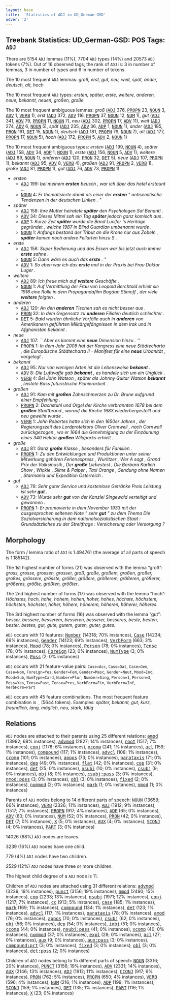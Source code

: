 ```yaml
---
layout: base
title:  'Statistics of ADJ in UD_German-GSD'
udver: '2'
---
```


## Treebank Statistics: UD_German-GSD: POS Tags: `ADJ`

There are 5154 `ADJ` lemmas (11%), 7704 `ADJ` types (14%) and 20573 `ADJ` tokens (7%).
Out of 16 observed tags, the rank of `ADJ` is: 3 in number of lemmas, 3 in number of types and 6 in number of tokens.

The 10 most frequent `ADJ` lemmas: <em>groß, erst, gut, neu, weit, spät, ander, deutsch, alt, hoch</em>

The 10 most frequent `ADJ` types:  <em>ersten, später, erste, weitere, anderen, neue, bekannt, neuen, großen, große</em>

The 10 most frequent ambiguous lemmas: <em>groß</em> (<tt><a href="de_gsd-pos-ADJ.html">ADJ</a></tt> 376, <tt><a href="de_gsd-pos-PROPN.html">PROPN</a></tt> 23, <tt><a href="de_gsd-pos-NOUN.html">NOUN</a></tt> 3, <tt><a href="de_gsd-pos-ADV.html">ADV</a></tt> 1, <tt><a href="de_gsd-pos-VERB.html">VERB</a></tt> 1), <em>erst</em> (<tt><a href="de_gsd-pos-ADJ.html">ADJ</a></tt> 372, <tt><a href="de_gsd-pos-ADV.html">ADV</a></tt> 116, <tt><a href="de_gsd-pos-PROPN.html">PROPN</a></tt> 37, <tt><a href="de_gsd-pos-NOUN.html">NOUN</a></tt> 12, <tt><a href="de_gsd-pos-NUM.html">NUM</a></tt> 1), <em>gut</em> (<tt><a href="de_gsd-pos-ADJ.html">ADJ</a></tt> 341, <tt><a href="de_gsd-pos-ADV.html">ADV</a></tt> 79, <tt><a href="de_gsd-pos-PROPN.html">PROPN</a></tt> 11, <tt><a href="de_gsd-pos-NOUN.html">NOUN</a></tt> 7), <em>neu</em> (<tt><a href="de_gsd-pos-ADJ.html">ADJ</a></tt> 302, <tt><a href="de_gsd-pos-PROPN.html">PROPN</a></tt> 17, <tt><a href="de_gsd-pos-ADV.html">ADV</a></tt> 11), <em>weit</em> (<tt><a href="de_gsd-pos-ADJ.html">ADJ</a></tt> 274, <tt><a href="de_gsd-pos-ADV.html">ADV</a></tt> 6, <tt><a href="de_gsd-pos-NOUN.html">NOUN</a></tt> 5), <em>spät</em> (<tt><a href="de_gsd-pos-ADJ.html">ADJ</a></tt> 235, <tt><a href="de_gsd-pos-ADV.html">ADV</a></tt> 36, <tt><a href="de_gsd-pos-ADP.html">ADP</a></tt> 1, <tt><a href="de_gsd-pos-NOUN.html">NOUN</a></tt> 1), <em>ander</em> (<tt><a href="de_gsd-pos-ADJ.html">ADJ</a></tt> 185, <tt><a href="de_gsd-pos-PRON.html">PRON</a></tt> 161, <tt><a href="de_gsd-pos-DET.html">DET</a></tt> 15, <tt><a href="de_gsd-pos-NOUN.html">NOUN</a></tt> 1), <em>deutsch</em> (<tt><a href="de_gsd-pos-ADJ.html">ADJ</a></tt> 181, <tt><a href="de_gsd-pos-PROPN.html">PROPN</a></tt> 79, <tt><a href="de_gsd-pos-NOUN.html">NOUN</a></tt> 7), <em>alt</em> (<tt><a href="de_gsd-pos-ADJ.html">ADJ</a></tt> 177, <tt><a href="de_gsd-pos-PROPN.html">PROPN</a></tt> 17, <tt><a href="de_gsd-pos-NOUN.html">NOUN</a></tt> 5), <em>hoch</em> (<tt><a href="de_gsd-pos-ADJ.html">ADJ</a></tt> 172, <tt><a href="de_gsd-pos-PROPN.html">PROPN</a></tt> 5, <tt><a href="de_gsd-pos-ADV.html">ADV</a></tt> 2, <tt><a href="de_gsd-pos-NOUN.html">NOUN</a></tt> 1)

The 10 most frequent ambiguous types:  <em>ersten</em> (<tt><a href="de_gsd-pos-ADJ.html">ADJ</a></tt> 199, <tt><a href="de_gsd-pos-NOUN.html">NOUN</a></tt> 4), <em>später</em> (<tt><a href="de_gsd-pos-ADJ.html">ADJ</a></tt> 158, <tt><a href="de_gsd-pos-ADV.html">ADV</a></tt> 34, <tt><a href="de_gsd-pos-ADP.html">ADP</a></tt> 1, <tt><a href="de_gsd-pos-NOUN.html">NOUN</a></tt> 1), <em>erste</em> (<tt><a href="de_gsd-pos-ADJ.html">ADJ</a></tt> 156, <tt><a href="de_gsd-pos-NOUN.html">NOUN</a></tt> 5, <tt><a href="de_gsd-pos-ADV.html">ADV</a></tt> 1), <em>weitere</em> (<tt><a href="de_gsd-pos-ADJ.html">ADJ</a></tt> 89, <tt><a href="de_gsd-pos-NOUN.html">NOUN</a></tt> 1), <em>anderen</em> (<tt><a href="de_gsd-pos-ADJ.html">ADJ</a></tt> 120, <tt><a href="de_gsd-pos-PRON.html">PRON</a></tt> 32, <tt><a href="de_gsd-pos-DET.html">DET</a></tt> 5), <em>neue</em> (<tt><a href="de_gsd-pos-ADJ.html">ADJ</a></tt> 107, <tt><a href="de_gsd-pos-PROPN.html">PROPN</a></tt> 1), <em>bekannt</em> (<tt><a href="de_gsd-pos-ADJ.html">ADJ</a></tt> 95, <tt><a href="de_gsd-pos-ADV.html">ADV</a></tt> 8, <tt><a href="de_gsd-pos-VERB.html">VERB</a></tt> 4), <em>großen</em> (<tt><a href="de_gsd-pos-ADJ.html">ADJ</a></tt> 91, <tt><a href="de_gsd-pos-PROPN.html">PROPN</a></tt> 2, <tt><a href="de_gsd-pos-VERB.html">VERB</a></tt> 1), <em>große</em> (<tt><a href="de_gsd-pos-ADJ.html">ADJ</a></tt> 81, <tt><a href="de_gsd-pos-PROPN.html">PROPN</a></tt> 1), <em>gut</em> (<tt><a href="de_gsd-pos-ADJ.html">ADJ</a></tt> 76, <tt><a href="de_gsd-pos-ADV.html">ADV</a></tt> 73, <tt><a href="de_gsd-pos-PROPN.html">PROPN</a></tt> 1)


* <em>ersten</em>
  * <tt><a href="de_gsd-pos-ADJ.html">ADJ</a></tt> 199: <em>bei meinem <b>ersten</b> beusch , war ich über das hotel erstaunt ...</em>
  * <tt><a href="de_gsd-pos-NOUN.html">NOUN</a></tt> 4: <em>Er thematisierte damit als einer der <b>ersten</b> " antisemitische Tendenzen in der deutschen Linken . "</em>
* <em>später</em>
  * <tt><a href="de_gsd-pos-ADJ.html">ADJ</a></tt> 158: <em>Ihre Mutter heiratete <b>später</b> den Psychologen Sal Benanti .</em>
  * <tt><a href="de_gsd-pos-ADV.html">ADV</a></tt> 34: <em>Dieses Mittel sah ein Tag <b>später</b> jedoch ganz komisch aus .</em>
  * <tt><a href="de_gsd-pos-ADP.html">ADP</a></tt> 1: <em>Kurze Zeit <b>später</b> wurde die Band Lucifer 's Heritage gegründet , welche 1987 in Blind Guardian umbenannt wurde .</em>
  * <tt><a href="de_gsd-pos-NOUN.html">NOUN</a></tt> 1: <em>Anfangs bestand der Tribut an die Krone nur aus Zobeln , <b>später</b> kamen noch andere Fellarten hinzu.S .</em>
* <em>erste</em>
  * <tt><a href="de_gsd-pos-ADJ.html">ADJ</a></tt> 156: <em>Super Bedienung und das Essen war bis jetzt auch immer <b>erste</b> sahne .</em>
  * <tt><a href="de_gsd-pos-NOUN.html">NOUN</a></tt> 5: <em>Dann wäre es auch das <b>erste</b> . "</em>
  * <tt><a href="de_gsd-pos-ADV.html">ADV</a></tt> 1: <em>So eben war ich das <b>erste</b> mal in der Praxis bei Frau Doktor Luger .</em>
* <em>weitere</em>
  * <tt><a href="de_gsd-pos-ADJ.html">ADJ</a></tt> 89: <em>Ich freue mich auf <b>weitere</b> Geschäfte .</em>
  * <tt><a href="de_gsd-pos-NOUN.html">NOUN</a></tt> 1: <em>Auf Vermittlung der Frau von Leopold Berchtold erhielt sie 1916 eine Rolle in dem Propagandafilm Bogdan Stimoff , der viele <b>weitere</b> folgten .</em>
* <em>anderen</em>
  * <tt><a href="de_gsd-pos-ADJ.html">ADJ</a></tt> 120: <em>An den <b>anderen</b> Tischen sah es nicht besser aus .</em>
  * <tt><a href="de_gsd-pos-PRON.html">PRON</a></tt> 32: <em>In dem Gegensatz zu <b>anderen</b> Filialen deutlich schlechter .</em>
  * <tt><a href="de_gsd-pos-DET.html">DET</a></tt> 5: <em>Bald wurden ähnliche Vorfälle auch in <b>anderen</b> von Amerikanern geführten Militärgefängnissen in dem Irak und in Afghanistan bekannt .</em>
* <em>neue</em>
  * <tt><a href="de_gsd-pos-ADJ.html">ADJ</a></tt> 107: <em>`` Aber es kommt eine <b>neue</b> Dimension hinzu . ''</em>
  * <tt><a href="de_gsd-pos-PROPN.html">PROPN</a></tt> 1: <em>In dem Jahr 2008 hat der Kongress eine neue Städtecharta , die Europäische Städtecharta II - Manifest für eine <b>neue</b> Urbanität , vorgelegt .</em>
* <em>bekannt</em>
  * <tt><a href="de_gsd-pos-ADJ.html">ADJ</a></tt> 95: <em>Nur von wenigen Arten ist die Lebensweise <b>bekannt</b> .</em>
  * <tt><a href="de_gsd-pos-ADV.html">ADV</a></tt> 8: <em>Die Luftwaffe gab <b>bekannt</b> , es handele sich um ein Unglück .</em>
  * <tt><a href="de_gsd-pos-VERB.html">VERB</a></tt> 4: <em>Bei John Watson , später als Johnny Guitar Watson <b>bekannt</b> , leistete Bass futuristische Pionierarbeit .</em>
* <em>großen</em>
  * <tt><a href="de_gsd-pos-ADJ.html">ADJ</a></tt> 91: <em>Kam mit <b>großen</b> Zahnschmerzen zu Dr. Brune aufgrund einer Empfehlung .</em>
  * <tt><a href="de_gsd-pos-PROPN.html">PROPN</a></tt> 2: <em>Dachstuhl und Orgel der Kirche verbrannten 1678 bei dem <b>großen</b> Stadtbrand , worauf die Kirche 1683 wiederhergestellt und neu geweiht wurde .</em>
  * <tt><a href="de_gsd-pos-VERB.html">VERB</a></tt> 1: <em>John Robartes hatte sich in den 1650er Jahren , der Regierungszeit des Lordprotektors Oliver Cromwell , nach Cornwall zurückgezogen , wo er 1664 die Genehmigung zu der Einzäunung eines 340 Hektar <b>großen</b> Wildparks erhielt .</em>
* <em>große</em>
  * <tt><a href="de_gsd-pos-ADJ.html">ADJ</a></tt> 81: <em>Ganz <b>große</b> Klasse , besonders für Familien .</em>
  * <tt><a href="de_gsd-pos-PROPN.html">PROPN</a></tt> 1: <em>Zu den Entwicklungen und Produktionen unter seiner Mitwirkung gehören Ferienexpress , Wurlitzer , Wer A sagt , Grand Prix der Volksmusik , Der <b>große</b> Liebestest , Die Barbara Karlich Show , Wickie , Slime &amp; Paiper , Taxi Orange , Sendung ohne Namen , Starmania und Expedition Österreich .</em>
* <em>gut</em>
  * <tt><a href="de_gsd-pos-ADJ.html">ADJ</a></tt> 76: <em>Sehr guter Service und kostenlose Getränke Preis Leistung ist sehr <b>gut</b> .</em>
  * <tt><a href="de_gsd-pos-ADV.html">ADV</a></tt> 73: <em>Wurde sehr <b>gut</b> von der Kanzlei Singewald verteitigt und gewonnen .</em>
  * <tt><a href="de_gsd-pos-PROPN.html">PROPN</a></tt> 1: <em>Er promovierte in dem November 1933 mit der ausgesprochen seltenen Note " sehr <b>gut</b> " zu dem Thema Die Sozialversicherung in dem nationalsozialistischen Staat : Grundsätzliches zu der Streitfrage : Versicherung oder Versorgung ?</em>

## Morphology

The form / lemma ratio of `ADJ` is 1.494761 (the average of all parts of speech is 1.185142).

The 1st highest number of forms (21) was observed with the lemma “groß”: <em>gross, grosse, grossen, grosser, groß, große, großem, großen, großer, großes, grössere, grösste, größer, größere, größerem, größeren, größerer, größeres, größte, größten, größter</em>.

The 2nd highest number of forms (17) was observed with the lemma “hoch”: <em>Höchstes, hoch, hohe, hohem, hohen, hoher, hohes, höchste, höchstem, höchsten, höchster, höher, höhere, höherem, höheren, höherer, höheres</em>.

The 3rd highest number of forms (16) was observed with the lemma “gut”: <em>besser, bessere, besserem, besseren, besserer, besseres, beste, besten, bester, bestes, gut, gute, gutem, guten, guter, gutes</em>.

`ADJ` occurs with 10 features: <tt><a href="de_gsd-feat-Number.html">Number</a></tt> (14318; 70% instances), <tt><a href="de_gsd-feat-Case.html">Case</a></tt> (14234; 69% instances), <tt><a href="de_gsd-feat-Gender.html">Gender</a></tt> (14123; 69% instances), <tt><a href="de_gsd-feat-VerbForm.html">VerbForm</a></tt> (663; 3% instances), <tt><a href="de_gsd-feat-Mood.html">Mood</a></tt> (78; 0% instances), <tt><a href="de_gsd-feat-Person.html">Person</a></tt> (78; 0% instances), <tt><a href="de_gsd-feat-Tense.html">Tense</a></tt> (78; 0% instances), <tt><a href="de_gsd-feat-Foreign.html">Foreign</a></tt> (23; 0% instances), <tt><a href="de_gsd-feat-NumType.html">NumType</a></tt> (3; 0% instances), <tt><a href="de_gsd-feat-Poss.html">Poss</a></tt> (2; 0% instances)

`ADJ` occurs with 21 feature-value pairs: `Case=Acc`, `Case=Dat`, `Case=Gen`, `Case=Nom`, `Foreign=Yes`, `Gender=Fem`, `Gender=Masc`, `Gender=Neut`, `Mood=Ind`, `Mood=Sub`, `NumType=Card`, `Number=Plur`, `Number=Sing`, `Person=1`, `Person=3`, `Poss=Yes`, `Tense=Past`, `Tense=Pres`, `VerbForm=Fin`, `VerbForm=Inf`, `VerbForm=Part`

`ADJ` occurs with 45 feature combinations.
The most frequent feature combination is `_` (5644 tokens).
Examples: <em>später, bekannt, gut, kurz, freundlich, lang, möglich, neu, stark, tätig</em>


## Relations

`ADJ` nodes are attached to their parents using 25 different relations: <tt><a href="de_gsd-dep-amod.html">amod</a></tt> (13992; 68% instances), <tt><a href="de_gsd-dep-advmod.html">advmod</a></tt> (2827; 14% instances), <tt><a href="de_gsd-dep-root.html">root</a></tt> (1517; 7% instances), <tt><a href="de_gsd-dep-conj.html">conj</a></tt> (1178; 6% instances), <tt><a href="de_gsd-dep-xcomp.html">xcomp</a></tt> (241; 1% instances), <tt><a href="de_gsd-dep-acl.html">acl</a></tt> (159; 1% instances), <tt><a href="de_gsd-dep-compound.html">compound</a></tt> (117; 1% instances), <tt><a href="de_gsd-dep-advcl.html">advcl</a></tt> (108; 1% instances), <tt><a href="de_gsd-dep-ccomp.html">ccomp</a></tt> (101; 0% instances), <tt><a href="de_gsd-dep-appos.html">appos</a></tt> (73; 0% instances), <tt><a href="de_gsd-dep-parataxis.html">parataxis</a></tt> (71; 0% instances), <tt><a href="de_gsd-dep-dep.html">dep</a></tt> (49; 0% instances), <tt><a href="de_gsd-dep-flat.html">flat</a></tt> (42; 0% instances), <tt><a href="de_gsd-dep-cop.html">cop</a></tt> (31; 0% instances), <tt><a href="de_gsd-dep-det.html">det</a></tt> (25; 0% instances), <tt><a href="de_gsd-dep-nsubj.html">nsubj</a></tt> (10; 0% instances), <tt><a href="de_gsd-dep-csubj.html">csubj</a></tt> (9; 0% instances), <tt><a href="de_gsd-dep-obj.html">obj</a></tt> (8; 0% instances), <tt><a href="de_gsd-dep-csubj-pass.html">csubj:pass</a></tt> (3; 0% instances), <tt><a href="de_gsd-dep-nmod-poss.html">nmod:poss</a></tt> (3; 0% instances), <tt><a href="de_gsd-dep-obl.html">obl</a></tt> (3; 0% instances), <tt><a href="de_gsd-dep-fixed.html">fixed</a></tt> (2; 0% instances), <tt><a href="de_gsd-dep-nummod.html">nummod</a></tt> (2; 0% instances), <tt><a href="de_gsd-dep-mark.html">mark</a></tt> (1; 0% instances), <tt><a href="de_gsd-dep-nmod.html">nmod</a></tt> (1; 0% instances)

Parents of `ADJ` nodes belong to 14 different parts of speech: <tt><a href="de_gsd-pos-NOUN.html">NOUN</a></tt> (13659; 66% instances), <tt><a href="de_gsd-pos-VERB.html">VERB</a></tt> (2326; 11% instances), <tt><a href="de_gsd-pos-ADJ.html">ADJ</a></tt> (1912; 9% instances),  (1517; 7% instances), <tt><a href="de_gsd-pos-PROPN.html">PROPN</a></tt> (917; 4% instances), <tt><a href="de_gsd-pos-ADP.html">ADP</a></tt> (65; 0% instances), <tt><a href="de_gsd-pos-ADV.html">ADV</a></tt> (60; 0% instances), <tt><a href="de_gsd-pos-NUM.html">NUM</a></tt> (52; 0% instances), <tt><a href="de_gsd-pos-PRON.html">PRON</a></tt> (42; 0% instances), <tt><a href="de_gsd-pos-DET.html">DET</a></tt> (7; 0% instances), <tt><a href="de_gsd-pos-X.html">X</a></tt> (5; 0% instances), <tt><a href="de_gsd-pos-AUX.html">AUX</a></tt> (4; 0% instances), <tt><a href="de_gsd-pos-SCONJ.html">SCONJ</a></tt> (4; 0% instances), <tt><a href="de_gsd-pos-PART.html">PART</a></tt> (3; 0% instances)

14026 (68%) `ADJ` nodes are leaves.

3239 (16%) `ADJ` nodes have one child.

779 (4%) `ADJ` nodes have two children.

2529 (12%) `ADJ` nodes have three or more children.

The highest child degree of a `ADJ` node is 11.

Children of `ADJ` nodes are attached using 31 different relations: <tt><a href="de_gsd-dep-advmod.html">advmod</a></tt> (3239; 19% instances), <tt><a href="de_gsd-dep-punct.html">punct</a></tt> (3156; 19% instances), <tt><a href="de_gsd-dep-nmod.html">nmod</a></tt> (2490; 15% instances), <tt><a href="de_gsd-dep-cop.html">cop</a></tt> (2233; 13% instances), <tt><a href="de_gsd-dep-nsubj.html">nsubj</a></tt> (1971; 12% instances), <tt><a href="de_gsd-dep-conj.html">conj</a></tt> (1217; 7% instances), <tt><a href="de_gsd-dep-cc.html">cc</a></tt> (913; 5% instances), <tt><a href="de_gsd-dep-case.html">case</a></tt> (185; 1% instances), <tt><a href="de_gsd-dep-mark.html">mark</a></tt> (169; 1% instances), <tt><a href="de_gsd-dep-compound.html">compound</a></tt> (134; 1% instances), <tt><a href="de_gsd-dep-det.html">det</a></tt> (123; 1% instances), <tt><a href="de_gsd-dep-advcl.html">advcl</a></tt> (117; 1% instances), <tt><a href="de_gsd-dep-parataxis.html">parataxis</a></tt> (78; 0% instances), <tt><a href="de_gsd-dep-amod.html">amod</a></tt> (76; 0% instances), <tt><a href="de_gsd-dep-appos.html">appos</a></tt> (70; 0% instances), <tt><a href="de_gsd-dep-csubj.html">csubj</a></tt> (62; 0% instances), <tt><a href="de_gsd-dep-obj.html">obj</a></tt> (56; 0% instances), <tt><a href="de_gsd-dep-dep.html">dep</a></tt> (54; 0% instances), <tt><a href="de_gsd-dep-iobj.html">iobj</a></tt> (51; 0% instances), <tt><a href="de_gsd-dep-ccomp.html">ccomp</a></tt> (44; 0% instances), <tt><a href="de_gsd-dep-nsubj-pass.html">nsubj:pass</a></tt> (41; 0% instances), <tt><a href="de_gsd-dep-xcomp.html">xcomp</a></tt> (40; 0% instances), <tt><a href="de_gsd-dep-nummod.html">nummod</a></tt> (37; 0% instances), <tt><a href="de_gsd-dep-expl.html">expl</a></tt> (28; 0% instances), <tt><a href="de_gsd-dep-acl.html">acl</a></tt> (27; 0% instances), <tt><a href="de_gsd-dep-aux.html">aux</a></tt> (9; 0% instances), <tt><a href="de_gsd-dep-aux-pass.html">aux:pass</a></tt> (3; 0% instances), <tt><a href="de_gsd-dep-compound-prt.html">compound:prt</a></tt> (3; 0% instances), <tt><a href="de_gsd-dep-fixed.html">fixed</a></tt> (3; 0% instances), <tt><a href="de_gsd-dep-obl.html">obl</a></tt> (3; 0% instances), <tt><a href="de_gsd-dep-det-poss.html">det:poss</a></tt> (2; 0% instances)

Children of `ADJ` nodes belong to 15 different parts of speech: <tt><a href="de_gsd-pos-NOUN.html">NOUN</a></tt> (3316; 20% instances), <tt><a href="de_gsd-pos-PUNCT.html">PUNCT</a></tt> (3156; 19% instances), <tt><a href="de_gsd-pos-ADV.html">ADV</a></tt> (2331; 14% instances), <tt><a href="de_gsd-pos-AUX.html">AUX</a></tt> (2146; 13% instances), <tt><a href="de_gsd-pos-ADJ.html">ADJ</a></tt> (1912; 11% instances), <tt><a href="de_gsd-pos-CCONJ.html">CCONJ</a></tt> (917; 6% instances), <tt><a href="de_gsd-pos-PRON.html">PRON</a></tt> (762; 5% instances), <tt><a href="de_gsd-pos-PROPN.html">PROPN</a></tt> (650; 4% instances), <tt><a href="de_gsd-pos-VERB.html">VERB</a></tt> (596; 4% instances), <tt><a href="de_gsd-pos-NUM.html">NUM</a></tt> (216; 1% instances), <tt><a href="de_gsd-pos-ADP.html">ADP</a></tt> (199; 1% instances), <tt><a href="de_gsd-pos-SCONJ.html">SCONJ</a></tt> (159; 1% instances), <tt><a href="de_gsd-pos-DET.html">DET</a></tt> (135; 1% instances), <tt><a href="de_gsd-pos-PART.html">PART</a></tt> (116; 1% instances), <tt><a href="de_gsd-pos-X.html">X</a></tt> (23; 0% instances)

